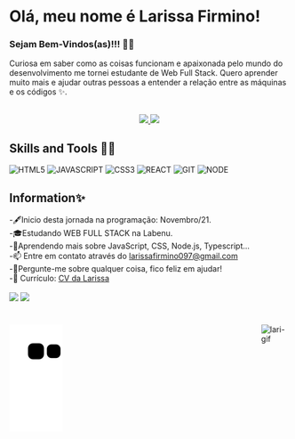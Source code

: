 # Olá, meu nome é Larissa Firmino!

 ### Sejam Bem-Vindos(as)!!! 👩‍💻

 Curiosa em saber como as coisas funcionam  e apaixonada pelo mundo do desenvolvimento me tornei estudante de Web Full Stack. Quero aprender muito mais e ajudar outras pessoas a entender a relação entre as máquinas e os códigos ✨. 
<br>
<br>

 <div align="center">
 <a href="https://github.com/Larissa97-fir">
  <img width="47%" src="https://github-readme-stats.vercel.app/api?username=Larissa97-fir&show_icons=true&theme=synthwave&include_all_commits=true&count_private=true"/>
   <img width="46%" src="https://github-readme-stats.vercel.app/api/top-langs/?username=Larissa97-fir&layout=compact&langs_count=7&theme=synthwave"/>

   </a>
</div>
 

## Skills and Tools 👩‍💻
![HTML5](https://img.shields.io/badge/HTML5-E34F26?style=for-the-badge&logo=html5&logoColor=white)
![JAVASCRIPT](https://img.shields.io/badge/JavaScript-323330?style=for-the-badge&logo=javascript&logoColor=F7DF1E)
![CSS3](https://img.shields.io/badge/CSS3-1572B6?style=for-the-badge&logo=css3&logoColor=white)
![REACT](https://img.shields.io/badge/React-20232A?style=for-the-badge&logo=react&logoColor=61DAFB)
![GIT](https://img.shields.io/badge/Git-F05032?style=for-the-badge&logo=git&logoColor=white)
![NODE](https://img.shields.io/badge/Node.js-43853D?style=for-the-badge&logo=node.js&logoColor=white)

## Information✨

-🖋Inicio desta jornada na programação: Novembro/21.
 <br>
-🎓Estudando WEB FULL STACK na Labenu.
<br>
-🌱Aprendendo mais sobre JavaScript, CSS, Node.js, Typescript...
<br>
-📫 Entre em contato através do larissafirmino097@gmail.com
<br>
-💬Pergunte-me sobre qualquer coisa, fico feliz em ajudar!
<br>
-📝 Currículo: <a href=file:///C:/Users/Kennedy/Desktop/fotos%20de%20larissa/Curr%C3%ADculo%20-%20Larissa%20Front%20End.pdf>CV da Larissa</a>                                                                                                                                               
<br>
  <a href = "mailto:larissafirmino097@gmail.com"><img src="https://img.shields.io/badge/Gmail-D14836?style=for-the-badge&logo=gmail&logoColor=white"></a>
  <a href="https://www.linkedin.com/in/larissafirmino/" target="_blank"><img src="https://img.shields.io/badge/-LinkedIn-%230077B5?style=for-the-badge&logo=linkedin&logoColor=white" target="_blank"></a> 
#
 
<div styled="display: flex; aling-itens: center;"> 

 ![Snake animation](https://github.com/Larissa97-fir/larissafirmino/blob/output/github-contribution-grid-snake.svg)
<img width="10%" align="right"  alt="lari-gif" src="https://slack-imgs.com/?c=1&o1=ro&url=https%3A%2F%2Fwww.canva.com%2Fdesign%2FDAE9IomKWtw%2FCPMdq0BxwRJFVx8D-ze7hQ%2Fscreen">
 
  
 
 
</div>




